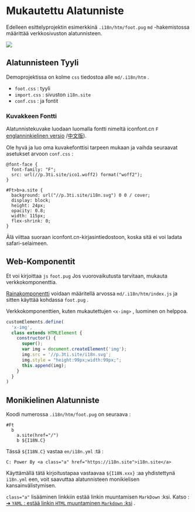 # Mukautettu Alatunniste

Edelleen esittelyprojektin esimerkkinä `.i18n/htm/foot.pug` `md` -hakemistossa määrittää verkkosivuston alatunnisteen.

![](https://p.3ti.site/1721286077.avif)

## Alatunnisteen Tyyli

Demoprojektissa on kolme `css` tiedostoa alle `md/.i18n/htm` .

* `foot.css` : tyyli
* `import.css` : sivuston `i18n.site`
* `conf.css` : ja fontit

### Kuvakkeen Fontti

Alatunnistekuvake luodaan luomalla fontti nimeltä iconfont.cn `F` [englanninkielinen versio](https://www.iconfont.cn/?lang=en-us) /[中文版](https://www.iconfont.cn/?lang=zh)).

Ole hyvä ja luo oma kuvakefonttisi tarpeen mukaan ja vaihda seuraavat asetukset arvoon `conf.css` :

```
@font-face {
  font-family: "F";
  src: url(//p.3ti.site/ico1.woff2) format("woff2");
}

#Ft>b>a.site {
  background: url("//p.3ti.site/i18n.svg") 0 0 / cover;
  display: block;
  height: 24px;
  opacity: 0.8;
  width: 115px;
  flex-shrink: 0;
}
```

Älä viittaa suoraan iconfont.cn-kirjasintiedostoon, koska sitä ei voi ladata safari-selaimeen.

## Web-Komponentit

Et voi kirjoittaa `js` `foot.pug` Jos vuorovaikutusta tarvitaan, mukauta verkkokomponenttia.

[Rainakomponentti](https://www.freecodecamp.org/news/build-your-first-web-component/) voidaan määritellä arvossa `md/.i18n/htm/index.js` ja sitten käyttää kohdassa `foot.pug` .

Verkkokomponenttien, kuten mukautettujen `<x-img>` , luominen on helppoa.

```js
customElements.define(
  'x-img',
  class extends HTMLElement {
    constructor() {
      super();
      var img = document.createElement('img');
      img.src = '//p.3ti.site/i18n.svg';
      img.style = "height:99px;width:99px;";
      this.append(img);
    }
  }
)
```

## Monikielinen Alatunniste

Koodi numerossa `.i18n/htm/foot.pug` on seuraava :

```
#Ft
  b
    a.site(href="/")
    b ${I18N.C}
```

Tässä `${I18N.C}` vastaa `en/i18n.yml` :tä :

```
C: Power By <a class="a" href="https://i18n.site">i18n.site</a>
```

Käyttämällä tätä kirjoitustapaa vastaavaa `${I18N.xxx}` :aa yhdistettynä `i18n.yml` een, voit saavuttaa alatunnisteen monikielisen kansainvälistymisen.

`class="a"` lisääminen linkkiin estää linkin muuntamisen `MarkDown` :ksi. Katso :
 [➔ `YAML` : estää linkin `HTML` muuntaminen `Markdown` :ksi](/i18/qa#H2) .